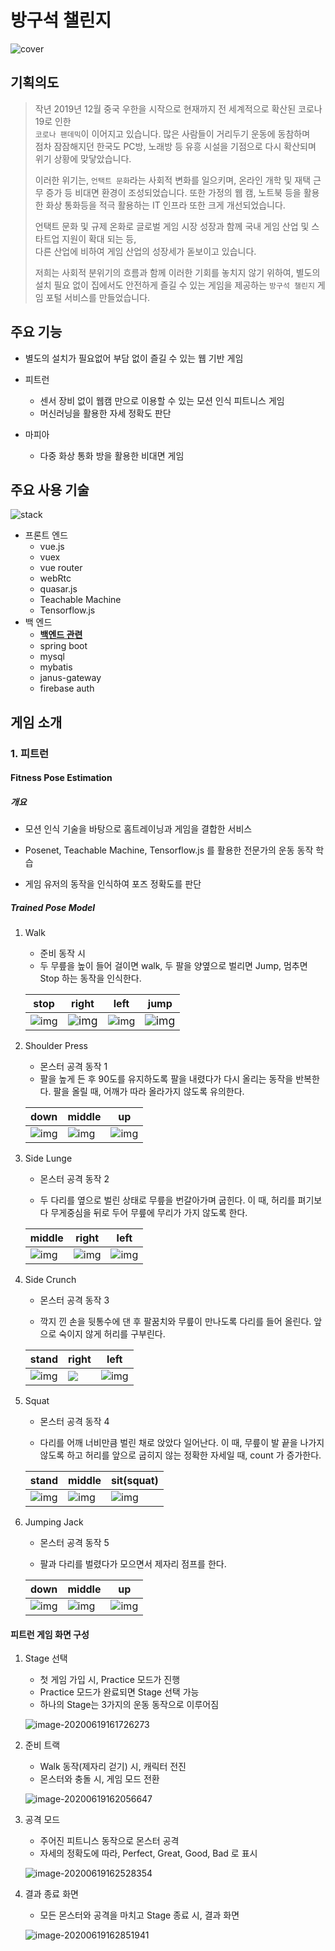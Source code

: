 # 방구석 챌린지

![cover](./MDImage/01_표지.png)

## 기획의도

> 작년 2019년 12월 중국 우한을 시작으로 현재까지 전 세계적으로 확산된 코로나 19로 인한  
> `코로나 팬데믹`이 이어지고 있습니다. 많은 사람들이 거리두기 운동에 동참하며  
> 점차 잠잠해지던 한국도 PC방, 노래방 등 유흥 시설을 기점으로 다시 확산되며 위기 상황에 맞닿았습니다.
>
> 이러한 위기는, `언택트 문화`라는 사회적 변화를 일으키며, 온라인 개학 및 재택 근무 증가 등 비대면 환경이 조성되었습니다.
> 또한 가정의 웹 캠, 노트북 등을 활용한 화상 통화등을 적극 활용하는 IT 인프라 또한 크게 개선되었습니다.
>
> 언택트 문화 및 규제 온화로 글로벌 게임 시장 성장과 함께 국내 게임 산업 및 스타트업 지원이 확대 되는 등,  
> 다른 산업에 비하여 게임 산업의 성장세가 돋보이고 있습니다.
>
> 저희는 사회적 분위기의 흐름과 함께 이러한 기회를 놓치지 않기 위하여, 별도의 설치 필요 없이 집에서도 안전하게 즐길 수 있는 게임을 제공하는 `방구석 챌린지` 게임 포털 서비스를 만들었습니다.

## 주요 기능

- 별도의 설치가 필요없어 부담 없이 즐길 수 있는 웹 기반 게임

- 피트런

  - 센서 장비 없이 웹캠 만으로 이용할 수 있는 모션 인식 피트니스 게임
  - 머신러닝을 활용한 자세 정확도 판단

- 마피아
  - 다중 화상 통화 방을 활용한 비대면 게임

## 주요 사용 기술

![stack](./MDImage/05_스택.png)

- 프론트 엔드
  - vue.js
  - vuex
  - vue router
  - webRtc
  - quasar.js
  - Teachable Machine
  - Tensorflow.js
- 백 엔드
  - **[백엔드 관련](back/back-spring/ReadMe.md)**
  - spring boot
  - mysql
  - mybatis
  - janus-gateway
  - firebase auth

## 게임 소개

### 1. 피트런

#### Fitness Pose Estimation

##### 개요

- 모션 인식 기술을 바탕으로 홈트레이닝과 게임을 결합한 서비스

- Posenet, Teachable Machine, Tensorflow.js 를 활용한 전문가의 운동 동작 학습

- 게임 유저의 동작을 인식하여 포즈 정확도를 판단

 

##### Trained Pose Model

1. Walk

   - 준비 동작 시
   - 두 무릎을 높이 들어 걸이면 walk, 두 팔을 양옆으로 벌리면 Jump, 멈추면 Stop 하는 동작을 인식한다.

   | stop                                   | right                                                                      | left                                   | jump                                                                      |
   | -------------------------------------- | -------------------------------------------------------------------------- | -------------------------------------- | ------------------------------------------------------------------------- |
   | ![img](./MDImage/images/walk-stop.png) | <img src="./MDImage/images/walk-right.png" alt="img" style="zoom:110%;" /> | ![img](./MDImage/images/walk-left.png) | <img src="./MDImage/images/walk-jump.png" alt="img" style="zoom:110%;" /> |

2) Shoulder Press

   - 몬스터 공격 동작 1
   - 팔을 높게 든 후 90도를 유지하도록 팔을 내렸다가 다시 올리는 동작을 반복한다. 팔을 올릴 때, 어깨가 따라 올라가지 않도록 유의한다.

   | down                                       | middle                                       | up                                       |
   | ------------------------------------------ | -------------------------------------------- | ---------------------------------------- |
   | ![img](./MDImage/images/shoulder-down.png) | ![img](./MDImage/images/shoulder-middle.png) | ![img](./MDImage/images/shoulder-up.png) |

3. Side Lunge

   - 몬스터 공격 동작 2

   - 두 다리를 옆으로 벌린 상태로 무릎을 번갈아가며 굽힌다. 이 때, 허리를 펴기보다 무게중심을 뒤로 두어 무릎에 무리가 가지 않도록 한다.

   | middle                                    | right                                    | left                                    |
   | ----------------------------------------- | ---------------------------------------- | --------------------------------------- |
   | ![img](./MDImage/images/lunge-middle.png) | ![img](./MDImage/images/lunge-right.png) | ![img](./MDImage/images/lunge-left.png) |

4) Side Crunch

   - 몬스터 공격 동작 3

   - 깍지 낀 손을 뒷통수에 댄 후 팔꿈치와 무릎이 만나도록 다리를 들어 올린다. 앞으로 숙이지 않게 허리를 구부린다.

   | stand                                   | right                                  | left                                     |
   | --------------------------------------- | -------------------------------------- | ---------------------------------------- |
   | ![img](./MDImage/images/crunch-mid.png) | ![](./MDImage/images/crunch-right.png) | ![img](./MDImage/images/crunch-left.png) |

5. Squat

   - 몬스터 공격 동작 4

   - 다리를 어깨 너비만큼 벌린 채로 앉았다 일어난다. 이 때, 무릎이 발 끝을 나가지 않도록 하고 허리를 앞으로 굽히지 않는 정확한 자세일 때, count 가 증가한다.

   | stand                                    | middle                                 | sit(squat)                             |
   | ---------------------------------------- | -------------------------------------- | -------------------------------------- |
   | ![img](./MDImage/images/squat-stand.png) | ![img](./MDImage/images/squat-mid.png) | ![img](./MDImage/images/squat-sit.png) |

6) Jumping Jack

   - 몬스터 공격 동작 5

   - 팔과 다리를 벌렸다가 모으면서 제자리 점프를 한다.

   | down                                   | middle                                | up                                    |
   | -------------------------------------- | ------------------------------------- | ------------------------------------- |
   | ![img](./MDImage/images/jump-down.png) | ![img](./MDImage/images/jump-mid.png) | ![img](./MDImage/images/jump-upp.png) |

#### 피트런 게임 화면 구성

1. Stage 선택

   - 첫 게임 가입 시, Practice 모드가 진행
   - Practice 모드가 완료되면 Stage 선택 가능
   - 하나의 Stage는 3가지의 운동 동작으로 이루어짐

   ![image-20200619161726273](./MDImage/images/stage-select.png)

2. 준비 트랙

   - Walk 동작(제자리 걷기) 시, 캐릭터 전진
   - 몬스터와 충돌 시, 게임 모드 전환

   ![image-20200619162056647](./MDImage/images/준비트랙.png)

3) 공격 모드

   - 주어진 피트니스 동작으로 몬스터 공격
   - 자세의 정확도에 따라, Perfect, Great, Good, Bad 로 표시

   ![image-20200619162528354](./MDImage/images/공격모드.png)

4) 결과 종료 화면

   - 모든 몬스터와 공격을 마치고 Stage 종료 시, 결과 화면

   ![image-20200619162851941](./MDImage/images/피트런종료.png)
